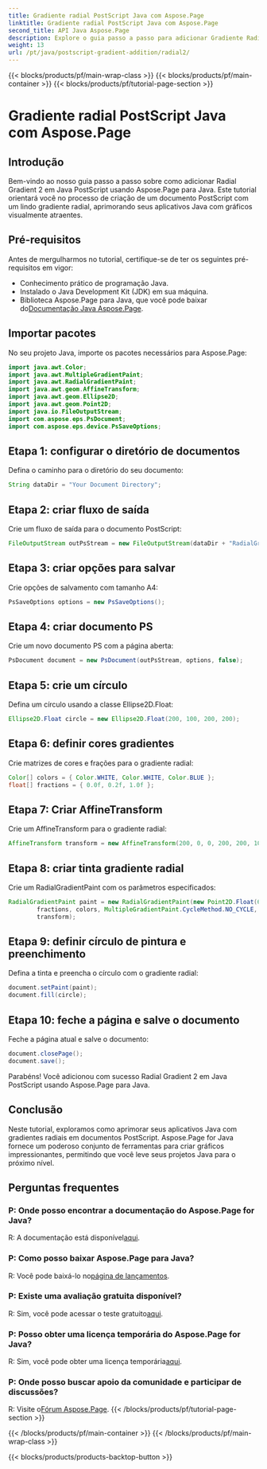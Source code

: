 ```yaml
---
title: Gradiente radial PostScript Java com Aspose.Page
linktitle: Gradiente radial PostScript Java com Aspose.Page
second_title: API Java Aspose.Page
description: Explore o guia passo a passo para adicionar Gradiente Radial em Java PostScript usando Aspose.Page para obter gráficos impressionantes em seus aplicativos Java.
weight: 13
url: /pt/java/postscript-gradient-addition/radial2/
---
```


{{< blocks/products/pf/main-wrap-class >}}
{{< blocks/products/pf/main-container >}}
{{< blocks/products/pf/tutorial-page-section >}}

# Gradiente radial PostScript Java com Aspose.Page

## Introdução
Bem-vindo ao nosso guia passo a passo sobre como adicionar Radial Gradient 2 em Java PostScript usando Aspose.Page para Java. Este tutorial orientará você no processo de criação de um documento PostScript com um lindo gradiente radial, aprimorando seus aplicativos Java com gráficos visualmente atraentes.
## Pré-requisitos
Antes de mergulharmos no tutorial, certifique-se de ter os seguintes pré-requisitos em vigor:
- Conhecimento prático de programação Java.
- Instalado o Java Development Kit (JDK) em sua máquina.
-  Biblioteca Aspose.Page para Java, que você pode baixar do[Documentação Java Aspose.Page](https://reference.aspose.com/page/java/).
## Importar pacotes
No seu projeto Java, importe os pacotes necessários para Aspose.Page:
```java
import java.awt.Color;
import java.awt.MultipleGradientPaint;
import java.awt.RadialGradientPaint;
import java.awt.geom.AffineTransform;
import java.awt.geom.Ellipse2D;
import java.awt.geom.Point2D;
import java.io.FileOutputStream;
import com.aspose.eps.PsDocument;
import com.aspose.eps.device.PsSaveOptions;
```
## Etapa 1: configurar o diretório de documentos
Defina o caminho para o diretório do seu documento:
```java
String dataDir = "Your Document Directory";
```
## Etapa 2: criar fluxo de saída
Crie um fluxo de saída para o documento PostScript:
```java
FileOutputStream outPsStream = new FileOutputStream(dataDir + "RadialGradient2_outPS.ps");
```
## Etapa 3: criar opções para salvar
Crie opções de salvamento com tamanho A4:
```java
PsSaveOptions options = new PsSaveOptions();
```
## Etapa 4: criar documento PS
Crie um novo documento PS com a página aberta:
```java
PsDocument document = new PsDocument(outPsStream, options, false);
```
## Etapa 5: crie um círculo
Defina um círculo usando a classe Ellipse2D.Float:
```java
Ellipse2D.Float circle = new Ellipse2D.Float(200, 100, 200, 200);
```
## Etapa 6: definir cores gradientes
Crie matrizes de cores e frações para o gradiente radial:
```java
Color[] colors = { Color.WHITE, Color.WHITE, Color.BLUE };
float[] fractions = { 0.0f, 0.2f, 1.0f };
```
## Etapa 7: Criar AffineTransform
Crie um AffineTransform para o gradiente radial:
```java
AffineTransform transform = new AffineTransform(200, 0, 0, 200, 200, 100);
```
## Etapa 8: criar tinta gradiente radial
Crie um RadialGradientPaint com os parâmetros especificados:
```java
RadialGradientPaint paint = new RadialGradientPaint(new Point2D.Float(64, 64), 68, new Point2D.Float(24, 24),
        fractions, colors, MultipleGradientPaint.CycleMethod.NO_CYCLE, MultipleGradientPaint.ColorSpaceType.SRGB,
        transform);
```
## Etapa 9: definir círculo de pintura e preenchimento
Defina a tinta e preencha o círculo com o gradiente radial:
```java
document.setPaint(paint);
document.fill(circle);
```
## Etapa 10: feche a página e salve o documento
Feche a página atual e salve o documento:
```java
document.closePage();
document.save();
```
Parabéns! Você adicionou com sucesso Radial Gradient 2 em Java PostScript usando Aspose.Page para Java.
## Conclusão
Neste tutorial, exploramos como aprimorar seus aplicativos Java com gradientes radiais em documentos PostScript. Aspose.Page for Java fornece um poderoso conjunto de ferramentas para criar gráficos impressionantes, permitindo que você leve seus projetos Java para o próximo nível.
## Perguntas frequentes
### P: Onde posso encontrar a documentação do Aspose.Page for Java?
 R: A documentação está disponível[aqui](https://reference.aspose.com/page/java/).
### P: Como posso baixar Aspose.Page para Java?
 R: Você pode baixá-lo no[página de lançamentos](https://releases.aspose.com/page/java/).
### P: Existe uma avaliação gratuita disponível?
 R: Sim, você pode acessar o teste gratuito[aqui](https://releases.aspose.com/).
### P: Posso obter uma licença temporária do Aspose.Page for Java?
 R: Sim, você pode obter uma licença temporária[aqui](https://purchase.aspose.com/temporary-license/).
### P: Onde posso buscar apoio da comunidade e participar de discussões?
 R: Visite o[Fórum Aspose.Page](https://forum.aspose.com/c/page/39).
{{< /blocks/products/pf/tutorial-page-section >}}

{{< /blocks/products/pf/main-container >}}
{{< /blocks/products/pf/main-wrap-class >}}

{{< blocks/products/products-backtop-button >}}
